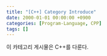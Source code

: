 ```yaml
---
title: "[C++] Category Introduce"
date: 2000-01-01 00:00:00 +0900
categories: [Program-Language, CPP]
tags: []
---
```


이 카테고리 게시물은 C++를 다룬다.